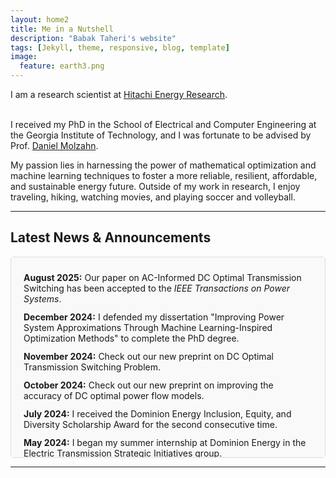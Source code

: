 ```yaml
---
layout: home2
title: Me in a Nutshell
description: "Babak Taheri's website"
tags: [Jekyll, theme, responsive, blog, template]
image:
  feature: earth3.png
---
```


I am a research scientist at <a href="https://www.hitachienergy.com/us/en" target="_blank">Hitachi Energy Research</a>.

<br />
I received my PhD in the School of Electrical and Computer Engineering at the Georgia Institute of Technology, and I was fortunate to be advised by Prof. <a href="https://molzahn.github.io" target="_blank">Daniel Molzahn</a>.

<br />

My passion lies in harnessing the power of mathematical optimization and machine learning techniques to foster a more reliable, resilient, affordable, and sustainable energy future. Outside of my work in research, I enjoy traveling, hiking, watching movies, and playing soccer and volleyball.
<br />


---

## Latest News & Announcements

<div class="news-box" style="height: 300px; overflow-y: auto; border: 1px solid #ddd; padding: 10px 20px; border-radius: 5px; background-color: #f9f9f9;">
  <ul style="list-style-type: none; padding-left: 0;">
    <li style="margin-bottom: 12px;"><strong>August 2025:</strong> Our paper on AC-Informed DC Optimal Transmission Switching has been accepted to the <em>IEEE Transactions on Power Systems</em>.</li>
    <li style="margin-bottom: 12px;"><strong>December 2024:</strong> I defended my dissertation "Improving Power System Approximations Through Machine Learning-Inspired Optimization Methods" to complete the PhD degree.</li>
    <li style="margin-bottom: 12px;"><strong>November 2024:</strong> Check out our new preprint on DC Optimal Transmission Switching Problem.</li>
    <li style="margin-bottom: 12px;"><strong>October 2024:</strong> Check out our new preprint on improving the accuracy of DC optimal power flow models.</li>
    <li style="margin-bottom: 12px;"><strong>July 2024:</strong> I received the Dominion Energy Inclusion, Equity, and Diversity Scholarship Award for the second consecutive time.</li>
    <li style="margin-bottom: 12px;"><strong>May 2024:</strong> I began my summer internship at Dominion Energy in the Electric Transmission Strategic Initiatives group.</li>
    <li style="margin-bottom: 12px;"><strong>May 2024:</strong> I defended my PhD proposal and became a PhD candidate.</li>
    <li style="margin-bottom: 12px;"><strong>May 2024:</strong> I received my second MSc degree in Electrical and Computer Engineering, this time from the Georgia Institute of Technology.</li>
    <li style="margin-bottom: 12px;"><strong>April 2024:</strong> Our paper on power systems resilience has been accepted for publication in the IEEE Transactions on Power Systems.</li>
    <li style="margin-bottom: 12px;"><strong>April 2024:</strong> Check out our new preprint on an optimized LinDistFlow model for the power distribution networks.</li>
    <li style="margin-bottom: 12px;"><strong>March 2024:</strong> Two papers [1, 2] have been accepted for the 23rd Power Systems Computational Conference (PSCC), to appear in Electric Power Systems Research. We are looking to present our papers in Paris this summer.</li>
    <li style="margin-bottom: 12px;"><strong>February 2024:</strong> I presented our paper on the power system equivalents at the Texas Power and Energy Conference (TPEC).</li>
    <li style="margin-bottom: 12px;"><strong>January 2024:</strong> I began my part-time internship at North American Electric Reliability Corporation (NERC) in the Advanced System Analytics & Modeling (ASAM) department.</li>
    <li style="margin-bottom: 12px;"><strong>August 2023:</strong> I received the Dominion Energy Inclusion, Equity, and Diversity Scholarship Award.</li>
    <li style="margin-bottom: 12px;"><strong>June 2023:</strong> I presented our paper on the AC power flow feasibility restoration at the American Control Conference (ACC).</li>
    <li style="margin-bottom: 12px;"><strong>May 2023:</strong> I started my internship at Dominion Energy in the ET Planning-Modeling team.</li>
  </ul>
</div>

---
##

<div style="text-align: center;">
  <script type="text/javascript" id="mapmyvisitors" src="//mapmyvisitors.com/map.js?d=XP-MrktceiijarYMkZY6RXtWwaZeYl_0fRJw1BbIApM&cl=ffffff&w=a"></script>
</div>


<style>
.ticker-wrap {
  width: 100%;
  overflow: hidden;
  padding: 15px 0;
  background: #f8f9fa; /* A light, clean background */
  border: 1px solid #e9ecef;
  border-radius: 8px;
  box-shadow: 0 4px 6px rgba(0, 0, 0, 0.05);
}

.ticker {
  display: inline-block;
  white-space: nowrap;
  padding-right: 100%;
  box-sizing: content-box;
  animation: ticker 90s linear infinite;
}

/* Pause animation on hover */
.ticker-wrap:hover .ticker {
  animation-play-state: paused;
}

.ticker-item {
  display: inline-block;
  padding: 0 2rem;
  color: #495057; /* Dark grey text for readability */
}

.ticker-item::after {
  content: "•";
  margin-left: 2rem;
  color: #adb5bd; /* Separator color */
  font-weight: bold;
}

.ticker-item:last-child::after {
    content: ""; /* No separator after the last item */
}

@keyframes ticker {
  0% {
    transform: translateX(0);
  }
  100% {
    transform: translateX(-100%);
  }
}
</style>